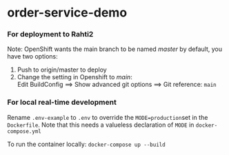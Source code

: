 # order-service-demo

### For deployment to Rahti2

Note: OpenShift wants the main branch to be named *master* by default, you have two options:
1. Push to origin/master to deploy
2. Change the setting in Openshift to *main*:    
    Edit BuildConfig ==> Show advanced git options ==> Git reference: `main`

### For local real-time development

Rename `.env-example` to `.env` to override the `MODE=production`set in the `Dockerfile`. Note that this needs a valueless declaration of `MODE` in `docker-compose.yml`

To run the container locally:
`docker-compose up --build`
